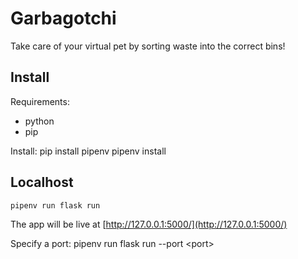 # Garbagotchi
Take care of your virtual pet by sorting waste into the correct bins!

## Install
Requirements:
- python
- pip

Install:
    pip install pipenv
    pipenv install

## Localhost
    pipenv run flask run

The app will be live at [http://127.0.0.1:5000/](http://127.0.0.1:5000/)

Specify a port:
    pipenv run flask run --port \<port\>

